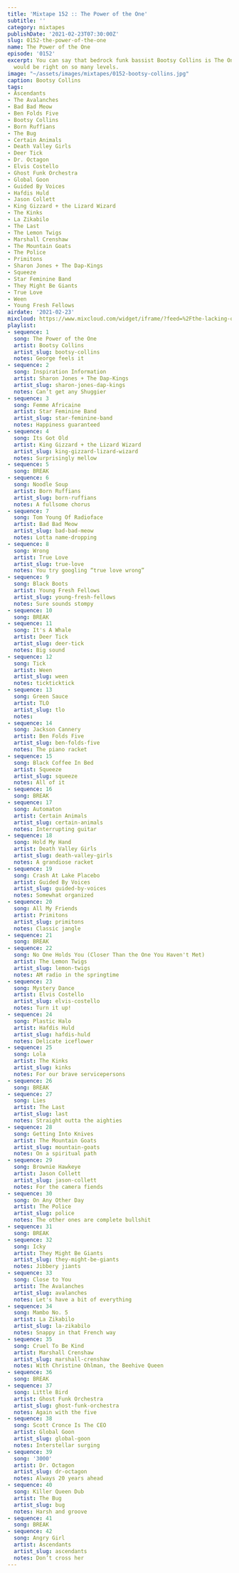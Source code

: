 ```yaml
---
title: 'Mixtape 152 :: The Power of the One'
subtitle: ''
category: mixtapes
publishDate: '2021-02-23T07:30:00Z'
slug: 0152-the-power-of-the-one
name: The Power of the One
episode: '0152'
excerpt: You can say that bedrock funk bassist Bootsy Collins is The One, and you
  would be right on so many levels.
image: "~/assets/images/mixtapes/0152-bootsy-collins.jpg"
caption: Bootsy Collins
tags:
- Ascendants
- The Avalanches
- Bad Bad Meow
- Ben Folds Five
- Bootsy Collins
- Born Ruffians
- The Bug
- Certain Animals
- Death Valley Girls
- Deer Tick
- Dr. Octagon
- Elvis Costello
- Ghost Funk Orchestra
- Global Goon
- Guided By Voices
- Hafdis Huld
- Jason Collett
- King Gizzard + the Lizard Wizard
- The Kinks
- La Zikabilo
- The Last
- The Lemon Twigs
- Marshall Crenshaw
- The Mountain Goats
- The Police
- Primitons
- Sharon Jones + The Dap-Kings
- Squeeze
- Star Feminine Band
- They Might Be Giants
- True Love
- Ween
- Young Fresh Fellows
airdate: '2021-02-23'
mixcloud: https://www.mixcloud.com/widget/iframe/?feed=%2Fthe-lacking-org%2Fsmjyjt-152-the-power-of-the-one%2F&hide_artwork=1&hide_cover=1
playlist:
- sequence: 1
  song: The Power of the One
  artist: Bootsy Collins
  artist_slug: bootsy-collins
  notes: George feels it
- sequence: 2
  song: Inspiration Information
  artist: Sharon Jones + The Dap-Kings
  artist_slug: sharon-jones-dap-kings
  notes: Can’t get any Shuggier
- sequence: 3
  song: Femme Africaine
  artist: Star Feminine Band
  artist_slug: star-feminine-band
  notes: Happiness guaranteed
- sequence: 4
  song: Its Got Old
  artist: King Gizzard + the Lizard Wizard
  artist_slug: king-gizzard-lizard-wizard
  notes: Surprisingly mellow
- sequence: 5
  song: BREAK
- sequence: 6
  song: Noodle Soup
  artist: Born Ruffians
  artist_slug: born-ruffians
  notes: A fullsome chorus
- sequence: 7
  song: Tom Young Of Radioface
  artist: Bad Bad Meow
  artist_slug: bad-bad-meow
  notes: Lotta name-dropping
- sequence: 8
  song: Wrong
  artist: True Love
  artist_slug: true-love
  notes: You try googling “true love wrong”
- sequence: 9
  song: Black Boots
  artist: Young Fresh Fellows
  artist_slug: young-fresh-fellows
  notes: Sure sounds stompy
- sequence: 10
  song: BREAK
- sequence: 11
  song: It's A Whale
  artist: Deer Tick
  artist_slug: deer-tick
  notes: Big sound
- sequence: 12
  song: Tick
  artist: Ween
  artist_slug: ween
  notes: tickticktick
- sequence: 13
  song: Green Sauce
  artist: TLO
  artist_slug: tlo
  notes:
- sequence: 14
  song: Jackson Cannery
  artist: Ben Folds Five
  artist_slug: ben-folds-five
  notes: The piano racket
- sequence: 15
  song: Black Coffee In Bed
  artist: Squeeze
  artist_slug: squeeze
  notes: All of it
- sequence: 16
  song: BREAK
- sequence: 17
  song: Automaton
  artist: Certain Animals
  artist_slug: certain-animals
  notes: Interrupting guitar
- sequence: 18
  song: Hold My Hand
  artist: Death Valley Girls
  artist_slug: death-valley-girls
  notes: A grandiose racket
- sequence: 19
  song: Crash At Lake Placebo
  artist: Guided By Voices
  artist_slug: guided-by-voices
  notes: Somewhat organized
- sequence: 20
  song: All My Friends
  artist: Primitons
  artist_slug: primitons
  notes: Classic jangle
- sequence: 21
  song: BREAK
- sequence: 22
  song: No One Holds You (Closer Than the One You Haven't Met)
  artist: The Lemon Twigs
  artist_slug: lemon-twigs
  notes: AM radio in the springtime
- sequence: 23
  song: Mystery Dance
  artist: Elvis Costello
  artist_slug: elvis-costello
  notes: Turn it up!
- sequence: 24
  song: Plastic Halo
  artist: Hafdis Huld
  artist_slug: hafdis-huld
  notes: Delicate iceflower
- sequence: 25
  song: Lola
  artist: The Kinks
  artist_slug: kinks
  notes: For our brave servicepersons
- sequence: 26
  song: BREAK
- sequence: 27
  song: Lies
  artist: The Last
  artist_slug: last
  notes: Straight outta the aighties
- sequence: 28
  song: Getting Into Knives
  artist: The Mountain Goats
  artist_slug: mountain-goats
  notes: On a spiritual path
- sequence: 29
  song: Brownie Hawkeye
  artist: Jason Collett
  artist_slug: jason-collett
  notes: For the camera fiends
- sequence: 30
  song: On Any Other Day
  artist: The Police
  artist_slug: police
  notes: The other ones are complete bullshit
- sequence: 31
  song: BREAK
- sequence: 32
  song: Icky
  artist: They Might Be Giants
  artist_slug: they-might-be-giants
  notes: Jibbery jiants
- sequence: 33
  song: Close to You
  artist: The Avalanches
  artist_slug: avalanches
  notes: Let's have a bit of everything
- sequence: 34
  song: Mambo No. 5
  artist: La Zikabilo
  artist_slug: la-zikabilo
  notes: Snappy in that French way
- sequence: 35
  song: Cruel To Be Kind
  artist: Marshall Crenshaw
  artist_slug: marshall-crenshaw
  notes: With Christine Ohlman, the Beehive Queen
- sequence: 36
  song: BREAK
- sequence: 37
  song: Little Bird
  artist: Ghost Funk Orchestra
  artist_slug: ghost-funk-orchestra
  notes: Again with the five
- sequence: 38
  song: Scott Cronce Is The CEO
  artist: Global Goon
  artist_slug: global-goon
  notes: Interstellar surging
- sequence: 39
  song: '3000'
  artist: Dr. Octagon
  artist_slug: dr-octagon
  notes: Always 20 years ahead
- sequence: 40
  song: Killer Queen Dub
  artist: The Bug
  artist_slug: bug
  notes: Harsh and groove
- sequence: 41
  song: BREAK
- sequence: 42
  song: Angry Girl
  artist: Ascendants
  artist_slug: ascendants
  notes: Don’t cross her
---
```


